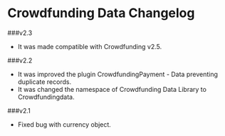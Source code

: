 Crowdfunding Data Changelog
===============================

###v2.3
* It was made compatible with Crowdfunding v2.5.

###v2.2
* It was improved the plugin CrowdfundingPayment - Data preventing duplicate records.
* It was changed the namespace of Crowdfunding Data Library to Crowdfundingdata.

###v2.1
* Fixed bug with currency object.